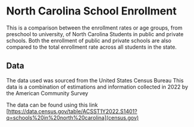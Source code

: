 # North Carolina School Enrollment 

This is a comparison between the enrollment rates or age groups, from preschool to university, of North Carolina Students in public and private schools. Both the enrollment of public and private schools are also compared to the total enrollment rate across all students in the state. 

## Data

The data used was sourced from the United States Census Bureau 
This data is a combination of estimations and information collected in 2022 by the American Community Survey

The data can be found using this link 
[https://data.census.gov/table/ACSST1Y2022.S1401?q=schools%20in%20north%20carolina](census.gov)

